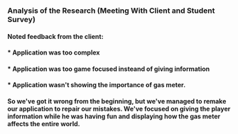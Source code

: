 


### Analysis of the Research (Meeting With Client and Student Survey)
#### Noted feedback from the client:
 #### * Application was too complex
 #### * Application was too game focused insteand of giving information
 #### * Application wasn't showing the importance of gas meter.

#### So we've got it wrong from the beginning, but we've managed to remake our application to repair our mistakes. We've focused on giving the player information while he was having fun and displaying how the gas meter affects the entire world.

